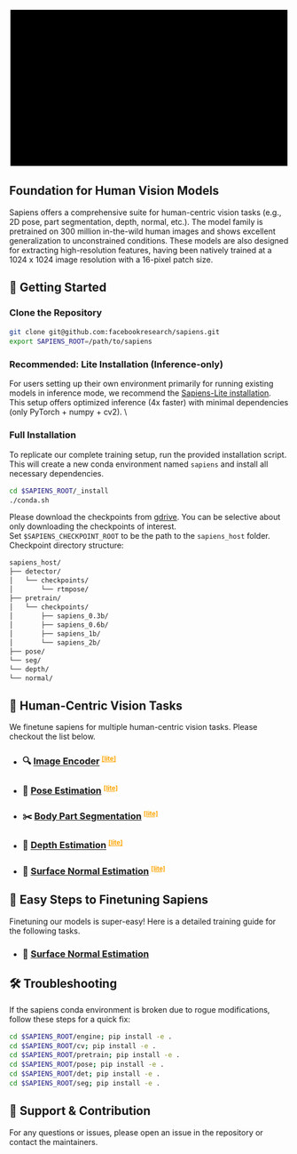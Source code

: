<p align="center">
  <img src="./assets/sapiens_animation.gif" alt="Sapiens" title="Sapiens" width="500"/>
</p>


## Foundation for Human Vision Models
Sapiens offers a comprehensive suite for human-centric vision tasks (e.g., 2D pose, part segmentation, depth, normal, etc.). The model family is pretrained on 300 million in-the-wild human images and shows excellent generalization to unconstrained conditions. These models are also designed for extracting high-resolution features, having been natively trained at a 1024 x 1024 image resolution with a 16-pixel patch size.

## 🚀 Getting Started

### Clone the Repository
   ```bash
   git clone git@github.com:facebookresearch/sapiens.git
   export SAPIENS_ROOT=/path/to/sapiens
   ```

### Recommended: Lite Installation (Inference-only)
   For users setting up their own environment primarily for running existing models in inference mode, we recommend the [Sapiens-Lite installation](lite/README.md).\
   This setup offers optimized inference (4x faster) with minimal dependencies (only PyTorch + numpy + cv2). \

### Full Installation
   To replicate our complete training setup, run the provided installation script. \
   This will create a new conda environment named `sapiens` and install all necessary dependencies.

   ```bash
   cd $SAPIENS_ROOT/_install
   ./conda.sh
   ```

   Please download the checkpoints from [gdrive](https://drive.google.com/drive/folders/1dAlQ0CLEYbFdGwcDJEaF-g-YHGHCIHqi?usp=drive_link). You can be selective about only downloading the checkpoints of interest.\
   Set `$SAPIENS_CHECKPOINT_ROOT` to be the path to the `sapiens_host` folder. Checkpoint directory structure:
   ```plaintext
   sapiens_host/
   ├── detector/
   │   └── checkpoints/
   │       └── rtmpose/
   ├── pretrain/
   │   └── checkpoints/
   │       ├── sapiens_0.3b/
   │       ├── sapiens_0.6b/
   │       ├── sapiens_1b/
   │       └── sapiens_2b/
   ├── pose/
   └── seg/
   └── depth/
   └── normal/
   ```

## 🌟 Human-Centric Vision Tasks
We finetune sapiens for multiple human-centric vision tasks. Please checkout the list below.

- ###  🔍 [Image Encoder](docs/PRETRAIN_README.md) <sup><small><a href="lite/docs/PRETRAIN_README.md" style="color: #FFA500;">[lite]</a></small></sup>
- ### 👤 [Pose Estimation](docs/POSE_README.md) <sup><small><a href="lite/docs/POSE_README.md" style="color: #FFA500;">[lite]</a></small></sup>
- ### ✂️ [Body Part Segmentation](docs/SEG_README.md) <sup><small><a href="lite/docs/SEG_README.md" style="color: #FFA500;">[lite]</a></small></sup>
- ### 🔭 [Depth Estimation](docs/DEPTH_README.md) <sup><small><a href="lite/docs/DEPTH_README.md" style="color: #FFA500;">[lite]</a></small></sup>
- ### 📐 [Surface Normal Estimation](docs/NORMAL_README.md) <sup><small><a href="lite/docs/NORMAL_README.md" style="color: #FFA500;">[lite]</a></small></sup>

## 🎯 Easy Steps to Finetuning Sapiens
Finetuning our models is super-easy! Here is a detailed training guide for the following tasks.
- ### 📐 [Surface Normal Estimation](docs/finetune/NORMAL_README.md)


## 🛠️ Troubleshooting
  If the sapiens conda environment is broken due to rogue modifications, follow these steps for a quick fix:
  ```bash
  cd $SAPIENS_ROOT/engine; pip install -e .
  cd $SAPIENS_ROOT/cv; pip install -e .
  cd $SAPIENS_ROOT/pretrain; pip install -e .
  cd $SAPIENS_ROOT/pose; pip install -e .
  cd $SAPIENS_ROOT/det; pip install -e .
  cd $SAPIENS_ROOT/seg; pip install -e .
  ```

## 🤝 Support & Contribution
For any questions or issues, please open an issue in the repository or contact the maintainers.
